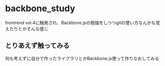 backbone_study
==============

frontrend vol.4に触発され、Backbone.jsの勉強をしつつgitの使い方なんかも覚えたりとかそんな感じ

## とりあえず触ってみる
何も考えずに自分で作ったライブラリとかBackbone.js使って作りなおしてみる
